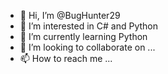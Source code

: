 - 👋 Hi, I’m @BugHunter29
- 👀 I’m interested in C# and Python
- 🌱 I’m currently learning Python
- 💞️ I’m looking to collaborate on ...
- 📫 How to reach me ...

<!---
BugHunter29/BugHunter29 is a ✨ special ✨ repository because its `README.md` (this file) appears on your GitHub profile.
You can click the Preview link to take a look at your changes.
--->

